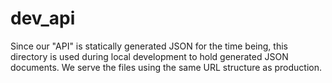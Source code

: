 dev_api
=======

Since our "API" is statically generated JSON for the time being, this directory
is used during local development to hold generated JSON documents. We serve
the files using the same URL structure as production.
